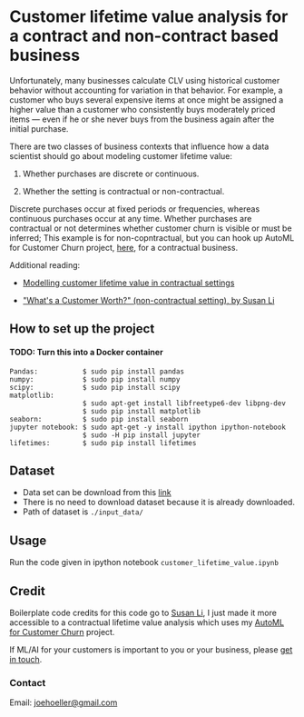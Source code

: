# Customer lifetime value analysis for a contract and non-contract based business

Unfortunately, many businesses calculate CLV using historical customer behavior without accounting for variation in that behavior. For example, a customer who buys several expensive items at once might be assigned a higher value than a customer who consistently buys moderately priced items — even if he or she never buys from the business again after the initial purchase. 

There are two classes of business contexts that influence how a data scientist should go about modeling customer lifetime value: 

1. Whether purchases are discrete or continuous.

2. Whether the setting is contractual or non-contractual. 

Discrete purchases occur at fixed periods or frequencies, whereas continuous purchases occur at any time. Whether purchases are contractual or not determines whether customer churn is visible or must be inferred; This example is for non-copntractual, but you can hook up AutoML for Customer Churn project, [here](https://github.com/joehoeller/AutoML-with-Genetic-Algorthims-to-Accurately-Predict-Customer-Churn), for a contractual business.

Additional reading:

* [Modelling customer lifetime value in contractual settings](https://pdfs.semanticscholar.org/0d02/c0faa1ada84a1a67a5dc134826b453394966.pdf)

* ["What's a Customer Worth?" (non-contractual setting), by Susan Li](https://towardsdatascience.com/whats-a-customer-worth-8daf183f8a4f)


## How to set up the project
#### TODO: Turn this into a Docker container

```
Pandas:           $ sudo pip install pandas
numpy:            $ sudo pip install numpy
scipy:            $ sudo pip install scipy
matplotlib: 
                  $ sudo apt-get install libfreetype6-dev libpng-dev
                  $ sudo pip install matplotlib 
seaborn:          $ sudo pip install seaborn
jupyter notebook: $ sudo apt-get -y install ipython ipython-notebook
                  $ sudo -H pip install jupyter
lifetimes:        $ sudo pip install lifetimes

```

## Dataset

* Data set can be download from this [link](http://archive.ics.uci.edu/ml/datasets/online+retail)
* There is no need to download dataset because it is already downloaded. 
* Path of dataset is `./input_data/`

## Usage
Run the code given in ipython notebook `customer_lifetime_value.ipynb`

## Credit
Boilerplate code credits for this code go to [Susan Li](https://github.com/susanli2016), I just made it more accessible to a contractual lifetime value analysis which uses my [AutoML for Customer Churn](https://github.com/joehoeller/AutoML-with-Genetic-Algorthims-to-Accurately-Predict-Customer-Churn) project.

If ML/AI for your customers is important to you or your business, please [get in touch](https://www.linkedin.com/in/computer-vision-engineer/).

### Contact

Email: joehoeller@gmail.com
